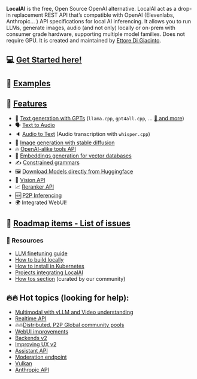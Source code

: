 **LocalAI** is the free, Open Source OpenAI alternative. LocalAI act as a drop-in replacement REST API that’s compatible with OpenAI (Elevenlabs, Anthropic... ) API specifications for local AI inferencing. It allows you to run LLMs, generate images, audio (and not only) locally or on-prem with consumer grade hardware, supporting multiple model families. Does not require GPU. It is created and maintained by [Ettore Di Giacinto](https://github.com/mudler).


## 💻 [Get Started here!](https://localai.io/basics/getting_started/index.html)
## 🛫 [Examples](https://github.com/go-skynet/LocalAI/tree/master/examples/)


## 🚀 [Features](https://localai.io/features/)

- 📖 [Text generation with GPTs](https://localai.io/features/text-generation/) (`llama.cpp`, `gpt4all.cpp`, ... [:book: and more](https://localai.io/model-compatibility/index.html#model-compatibility-table))
- 🗣 [Text to Audio](https://localai.io/features/text-to-audio/)
- 🔈 [Audio to Text](https://localai.io/features/audio-to-text/) (Audio transcription with `whisper.cpp`)
- 🎨 [Image generation with stable diffusion](https://localai.io/features/image-generation)
- 🔥 [OpenAI-alike tools API](https://localai.io/features/openai-functions/) 
- 🧠 [Embeddings generation for vector databases](https://localai.io/features/embeddings/)
- ✍️ [Constrained grammars](https://localai.io/features/constrained_grammars/)
- 🖼️ [Download Models directly from Huggingface ](https://localai.io/models/)
- 🥽 [Vision API](https://localai.io/features/gpt-vision/)
- 📈 [Reranker API](https://localai.io/features/reranker/)
- 🆕 [P2P Inferencing](https://localai.io/features/distribute/)
- 🌍 Integrated WebUI!

## 🚗 [Roadmap items - List of issues](https://github.com/mudler/LocalAI/issues?q=is%3Aissue+is%3Aopen+label%3Aroadmap)

### 🔗 Resources

- [LLM finetuning guide](https://localai.io/docs/advanced/fine-tuning/)
- [How to build locally](https://localai.io/basics/build/index.html)
- [How to install in Kubernetes](https://localai.io/basics/getting_started/index.html#run-localai-in-kubernetes)
- [Projects integrating LocalAI](https://localai.io/docs/integrations/)
- [How tos section](https://io.midori-ai.xyz/howtos/) (curated by our community)

## 🔥🔥 Hot topics (looking for help):

- [Multimodal with vLLM and Video understanding](https://github.com/mudler/LocalAI/pull/3729)
- [Realtime API](https://github.com/mudler/LocalAI/issues/3714)
- 🔥🔥[Distributed, P2P Global community pools](https://github.com/mudler/LocalAI/issues/3113)
- [WebUI improvements](https://github.com/mudler/LocalAI/issues/2156)
- [Backends v2](https://github.com/mudler/LocalAI/issues/1126)
- [Improving UX v2](https://github.com/mudler/LocalAI/issues/1373)
- [Assistant API](https://github.com/mudler/LocalAI/issues/1273)
- [Moderation endpoint](https://github.com/mudler/LocalAI/issues/999)
- [Vulkan](https://github.com/mudler/LocalAI/issues/1647)
- [Anthropic API](https://github.com/mudler/LocalAI/issues/1808)